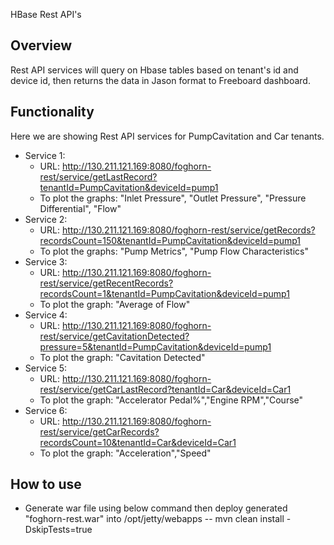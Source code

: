 HBase Rest API's

Overview
---------
Rest API services will query on Hbase tables based on tenant's id and device id, then returns the data in Jason format to Freeboard dashboard.

Functionality
--------------
Here we are showing Rest API services for PumpCavitation and Car tenants.

- Service 1:
	- URL: http://130.211.121.169:8080/foghorn-rest/service/getLastRecord?tenantId=PumpCavitation&deviceId=pump1
	- To plot the graphs: "Inlet Pressure", "Outlet Pressure", "Pressure Differential", "Flow"
- Service 2:
	- URL: http://130.211.121.169:8080/foghorn-rest/service/getRecords?recordsCount=150&tenantId=PumpCavitation&deviceId=pump1
	- To plot the graphs: "Pump Metrics", "Pump Flow Characteristics"
- Service 3:
	- URL: http://130.211.121.169:8080/foghorn-rest/service/getRecentRecords?recordsCount=1&tenantId=PumpCavitation&deviceId=pump1
	- To plot the graph: "Average of Flow"
- Service 4:
	- URL: http://130.211.121.169:8080/foghorn-rest/service/getCavitationDetected?pressure=5&tenantId=PumpCavitation&deviceId=pump1
	- To plot the graph: "Cavitation Detected"
- Service 5:
	- URL: http://130.211.121.169:8080/foghorn-rest/service/getCarLastRecord?tenantId=Car&deviceId=Car1
	- To plot the graph: "Accelerator Pedal%","Engine RPM","Course"
- Service 6:
	- URL: http://130.211.121.169:8080/foghorn-rest/service/getCarRecords?recordsCount=10&tenantId=Car&deviceId=Car1
	- To plot the graph: "Acceleration","Speed"

How to use
------------
- Generate war file using below command then deploy generated "foghorn-rest.war" into /opt/jetty/webapps
-- mvn clean install -DskipTests=true

